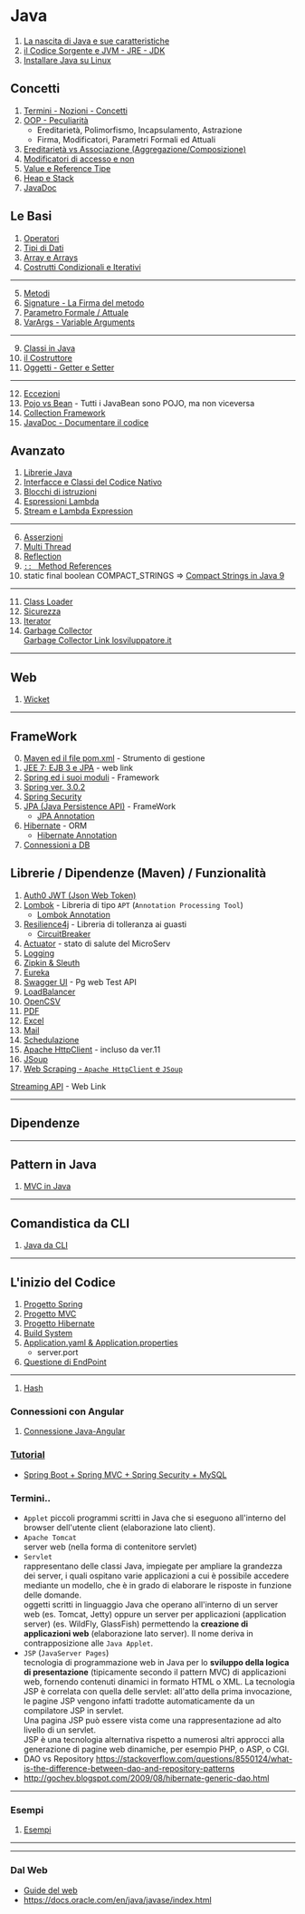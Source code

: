 # Java

1. [La nascita di Java e sue caratteristiche](./Intro/Nascita_di_Java.md)
1. [il Codice Sorgente e JVM - JRE - JDK](./Intro/Codice_Sorgente_e_JVM.md)
1. [Installare Java su Linux](./Intro/Installare_Java.md)

## Concetti
1. [Termini - Nozioni - Concetti](./Concetti/Termini_Nozioni_Concetti.md)
1. [OOP - Peculiarità](./../OOP/ReadMe.md)
    - Ereditarietà, Polimorfismo, Incapsulamento, Astrazione
    - Firma, Modificatori, Parametri Formali ed Attuali
1. [Ereditarietà vs Associazione (Aggregazione/Composizione)](./Avanzato/EreditarietaVsAssociazione.md)
1. [Modificatori di accesso e non](./Concetti/Modificatori.md)
1. [Value e Reference Tipe](./Concetti/Value_e_Reference_Tipe.md)
1. [Heap e Stack](./Concetti/Heap_e_Stack.md)
1. [JavaDoc](./JavaDoc.md)

## Le Basi
1. [Operatori](./Basi/Operatori.md)
1. [Tipi di Dati](./Basi/Tipi_di_Dati.md)
1. [Array e Arrays](./Basi/ArrayArrays.md)
1. [Costrutti Condizionali e Iterativi](./Basi/CostruttiCondizionaliIterativi.md)
---
5. [Metodi](./Classi/Metodi.md)
1. [Signature - La Firma del metodo](./Signature.md)
1. [Parametro Formale / Attuale](./Basi/Parametri.md)
1. [VarArgs - Variable Arguments](Varargs-Variable_Arguments.md)
---
9. [Classi in Java](./Classi/Classi.md)
1. [il Costruttore](./Classi/Costruttore.md)
1. [Oggetti - Getter e Setter](./Classi/Oggetti.md)
---
12. [Eccezioni](./Avanzato/Eccezioni.md)
1. [Pojo vs Bean](./PojoVsBean.md) - Tutti i JavaBean sono POJO, ma non viceversa
1. [Collection Framework](./CollectionFramework/ReadMe.md)
1. [JavaDoc - Documentare il codice](./Concetti/JavaDoc.md)

## Avanzato
1. [Librerie Java](./Concetti/Librerie.md)
1. [Interfacce e Classi del Codice Nativo](./CodiceNativo/ReadMe.md)
1. [Blocchi di istruzioni](./Avanzato/Blocchi.md)
1. [Espressioni Lambda](./Lambda.md)
1. [Stream e Lambda Expression](./Stream.md)
---
6. [Asserzioni](./Avanzato/Asserzioni.md)
1. [Multi Thread](./MultiThread.md)
1. [Reflection](./Avanzato/Reflection.md)
1. [`:: ` Method References](./MethodReferences.md)
1. static final boolean COMPACT_STRINGS => [Compact Strings in Java 9](https://www.baeldung.com/java-9-compact-string)

---
11. [Class Loader](./Classi/Class_Loader.md)
1. [Sicurezza](./../Java/Avanzato/Sicurezza.md)
1. [Iterator](./Avanzato/Iterator.md)
1. [Garbage Collector](./../Java/Avanzato/Garbage_Collector.md)  
[Garbage Collector Link losviluppatore.it](http://losviluppatore.it/java-la-garbage-collection)

---
## Web
1. [Wicket](./Wicket.md)

---
## FrameWork 
0. [Maven ed il file pom.xml](./Maven/ReadMe.md) - Strumento di gestione
1. [JEE 7: EJB 3 e JPA](https://www.html.it/pag/57277/jee-7-panoramica-delle-funzionalita-2/) - web link
1. [Spring ed i suoi moduli](./Framework/Spring.md) - Framework
1. [Spring ver. 3.0.2](./Framework/Spring_Ver3.md)
1. [Spring Security](./Framework/Spring_Security.md)
1. [JPA (Java Persistence API)](./Maven/JPA.md) - FrameWork
    - [JPA Annotation](./Maven/JPA_Annotation.md)
1. [Hibernate](./Maven/FilePOM.xml.md) - ORM
    - [Hibernate Annotation](./Maven/Hibernate_Annotation.md)
1. [Connessioni a DB](./DBJava/ReadMe.md)

## Librerie / Dipendenze (Maven) / Funzionalità
1. [Auth0 JWT (Json Web Token)](./Librerie-Dipendenze/JWT.md)
1. [Lombok](./Librerie-Dipendenze/Lombok.md) - Libreria di tipo `APT` (`Annotation Processing Tool`)
    - [Lombok Annotation](./Librerie-Dipendenze/Lombok_Annotation.md)
1. [Resilience4j](./Librerie-Dipendenze/Resilience4j.md) - Libreria di tolleranza ai guasti
    - [CircuitBreaker](./Librerie-Dipendenze/Resilience4j_CircuitBreaker.md)
1. [Actuator](./Librerie-Dipendenze/Actuator.md) - stato di salute del MicroServ
1. [Logging](./Application.md#logging)
1. [Zipkin & Sleuth](./Librerie-Dipendenze/Zipkin_Sleuth.md)
1. [Eureka](./Librerie-Dipendenze/Eureka.md)
1. [Swagger UI](./Librerie-Dipendenze/Swagger_UI.md) - Pg web Test API
1. [LoadBalancer](./Librerie-Dipendenze/LoadBalancer.md)
1. [OpenCSV](./Librerie-Dipendenze/OpenCSV.md)
1. [PDF](./Librerie-Dipendenze/pdf)
1. [Excel](./Librerie-Dipendenze/Excel.md)
1. [Mail](./Librerie-Dipendenze/Mail.md)
1. [Schedulazione](./Librerie-Dipendenze/Schedulazione.md)
1. [Apache HttpClient](./Librerie-Dipendenze/HttpClient.md) - incluso da ver.11
1. [JSoup](./Librerie-Dipendenze/JSoup.md)
1. [Web Scraping - `Apache HttpClient` e `JSoup`](./Librerie-Dipendenze/WebScraping.md)

[Streaming API](http://losviluppatore.it/java-8-la-streaming-api/) - Web Link

---
## Dipendenze

---
## Pattern in Java
1. [MVC in Java](./Pattern/MVC_in_Java.md)

---

## Comandistica da CLI
1. [Java da CLI](./Java_CLI.md)

---
## L'inizio del Codice
1. [Progetto Spring](./progetti/ProgettoSpring.md)
1. [Progetto MVC](./Prog_MVC_Java.md)
1. [Progetto Hibernate](./Maven/ProgettoHibernate.md)
1. [Build System](./Intro/Build_System.md)
1. [Application.yaml & Application.properties](./Application.md)
    - server.port
1. [Questione di EndPoint](./Questione_di_EndPoint.md)

---
1. [Hash](./Hash.md)


### Connessioni con Angular
1. [Connessione Java-Angular](./Connessione_Java_Angular.md)

### [Tutorial](./Tutorial.md)
- [Spring Boot + Spring MVC + Spring Security + MySQL](https://medium.com/@gustavo.ponce.ch/spring-boot-spring-mvc-spring-security-mysql-a5d8545d837d)

### Termini..
- `Applet`
    piccoli programmi scritti in Java che si eseguono all'interno del browser dell'utente client (elaborazione lato client). 
- `Apache Tomcat`  
    server web (nella forma di contenitore servlet) 
- `Servlet`  
    rappresentano delle classi Java, impiegate per ampliare la grandezza dei server, i quali ospitano varie applicazioni a cui è possibile accedere mediante un modello, che è in grado di elaborare le risposte in funzione delle domande.  
    oggetti scritti in linguaggio Java che operano all'interno di un server web (es. Tomcat, Jetty) oppure un server per applicazioni (application server) (es. WildFly, GlassFish) permettendo la **creazione di applicazioni web** (elaborazione lato server). Il nome deriva in contrapposizione alle `Java Applet`.  
- `JSP` (`JavaServer Pages`)  
    tecnologia di programmazione web in Java per lo **sviluppo della logica di presentazione** (tipicamente secondo il pattern MVC) di applicazioni web, fornendo contenuti dinamici in formato HTML o XML.
    La tecnologia JSP è correlata con quella delle servlet: all'atto della prima invocazione, le pagine JSP vengono infatti tradotte automaticamente da un compilatore JSP in servlet.  
    Una pagina JSP può essere vista come una rappresentazione ad alto livello di un servlet.  
    JSP è una tecnologia alternativa rispetto a numerosi altri approcci alla generazione di pagine web dinamiche, per esempio PHP, o ASP, o CGI.
- DAO vs Repository https://stackoverflow.com/questions/8550124/what-is-the-difference-between-dao-and-repository-patterns
- http://gochev.blogspot.com/2009/08/hibernate-generic-dao.html

---
### Esempi
1. [Esempi](./Esempi/Esempi.md)

---

---
### Dal Web
- [Guide del web](./JavaWebLink.md)
- https://docs.oracle.com/en/java/javase/index.html  